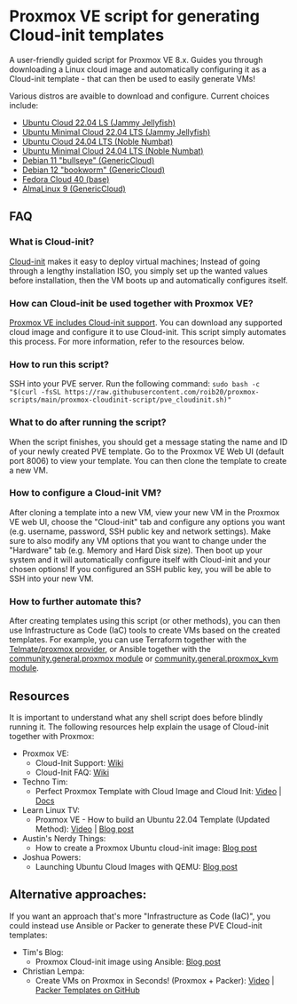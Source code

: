 # Proxmox VE script for generating Cloud-init templates

A user-friendly guided script for Proxmox VE 8.x. Guides you through downloading a Linux cloud image and automatically configuring it as a Cloud-init template - that can then be used to easily generate VMs!

Various distros are avaible to download and configure. Current choices include:
- [Ubuntu Cloud 22.04 LS (Jammy Jellyfish)](https://cloud-images.ubuntu.com/releases/22.04/)
- [Ubuntu Minimal Cloud 22.04 LTS (Jammy Jellyfish)](https://cloud-images.ubuntu.com/minimal/releases/jammy/)
- [Ubuntu Cloud 24.04 LTS (Noble Numbat)](https://cloud-images.ubuntu.com/noble/)
- [Ubuntu Minimal Cloud 24.04 LTS (Noble Numbat)](https://cloud-images.ubuntu.com/releases/24.04/)
- [Debian 11 "bullseye" (GenericCloud)](https://cloud.debian.org/images/cloud/bullseye/)
- [Debian 12 "bookworm" (GenericCloud)](https://cloud.debian.org/images/cloud/bookworm/)
- [Fedora Cloud 40 (base)](https://download.fedoraproject.org/pub/fedora/linux/releases/40/Cloud/)
- [AlmaLinux 9 (GenericCloud)](https://repo.almalinux.org/almalinux/9/cloud/)

## FAQ
### What is Cloud-init?
[Cloud-init](https://cloudinit.readthedocs.io/) makes it easy to deploy virtual machines; Instead of going through a lengthy installation ISO, you simply set up the wanted values before installation, then the VM boots up and automatically configures itself.

### How can Cloud-init be used together with Proxmox VE?

[Proxmox VE includes Cloud-init support](https://pve.proxmox.com/wiki/Cloud-Init_Support). You can download any supported cloud image and configure it to use Cloud-init. This script simply automates this process. For more information, refer to the resources below.

### How to run this script?
SSH into your PVE server.
Run the following command: `sudo bash -c "$(curl -fsSL https://raw.githubusercontent.com/roib20/proxmox-scripts/main/proxmox-cloudinit-script/pve_cloudinit.sh)"`

### What to do after running the script?
When the script finishes, you should get a message stating the name and ID of your newly created PVE template. Go to the Proxmox VE Web UI (default port 8006) to view your template. You can then clone the template to create a new VM.

### How to configure a Cloud-init VM?
After cloning a template into a new VM, view your new VM in the Proxmox VE web UI, choose the "Cloud-init" tab and configure any options you want (e.g. username, password, SSH public key and network settings). Make sure to also modify any VM options that you want to change under the "Hardware" tab (e.g. Memory and Hard Disk size). Then boot up your system and it will automatically configure itself with Cloud-init and your chosen options! If you configured an SSH public key, you will be able to SSH into your new VM.

### How to further automate this?
After creating templates using this script (or other methods), you can then use Infrastructure as Code (IaC) tools to create VMs based on the created templates. For example, you can use Terraform together with the [Telmate/proxmox provider](https://registry.terraform.io/providers/Telmate/proxmox/latest), or Ansible together with the [community.general.proxmox module](https://docs.ansible.com/ansible/latest/collections/community/general/proxmox_module.html) or [community.general.proxmox_kvm module](https://docs.ansible.com/ansible/latest/collections/community/general/proxmox_kvm_module.html).


## Resources
It is important to understand what any shell script does before blindly running it. The following resources help explain the usage of Cloud-init together with Proxmox:
- Proxmox VE:
	+ Cloud-Init Support: [Wiki](https://pve.proxmox.com/wiki/Cloud-Init_Support)
	+ Cloud-Init FAQ: [Wiki](https://pve.proxmox.com/wiki/Cloud-Init_FAQ)
- Techno Tim:
	+ Perfect Proxmox Template with Cloud Image and Cloud Init: [Video](https://youtu.be/shiIi38cJe4) | [Docs](https://docs.technotim.live/posts/cloud-init-cloud-image/)
- Learn Linux TV:
	 + Proxmox VE - How to build an Ubuntu 22.04 Template (Updated Method): [Video](https://youtu.be/MJgIm03Jxdo) | [Blog post](https://www.learnlinux.tv/proxmox-ve-how-to-build-an-ubuntu-22-04-template-updated-method/)
- Austin's Nerdy Things:
	+ How to create a Proxmox Ubuntu cloud-init image: [Blog post](https://austinsnerdythings.com/2021/08/30/how-to-create-a-proxmox-ubuntu-cloud-init-image/)
- Joshua Powers:
	+ Launching Ubuntu Cloud Images with QEMU: [Blog post](https://powersj.io/posts/ubuntu-qemu-cli/)
	
## Alternative approaches:

If you want an approach that's more "Infrastructure as Code (IaC)", you could instead use Ansible or Packer to generate these PVE Cloud-init templates:

- Tim's Blog:
	+ Proxmox Cloud-init image using Ansible: [Blog post](https://www.timatlee.com/post/proxmox-cloudinit-image-ansible/)
- Christian Lempa:
	+ Create VMs on Proxmox in Seconds! (Proxmox + Packer): [Video](https://youtu.be/1nf3WOEFq1Y) | [Packer Templates on GitHub](https://github.com/christianlempa/boilerplates/tree/main/packer/proxmox)
